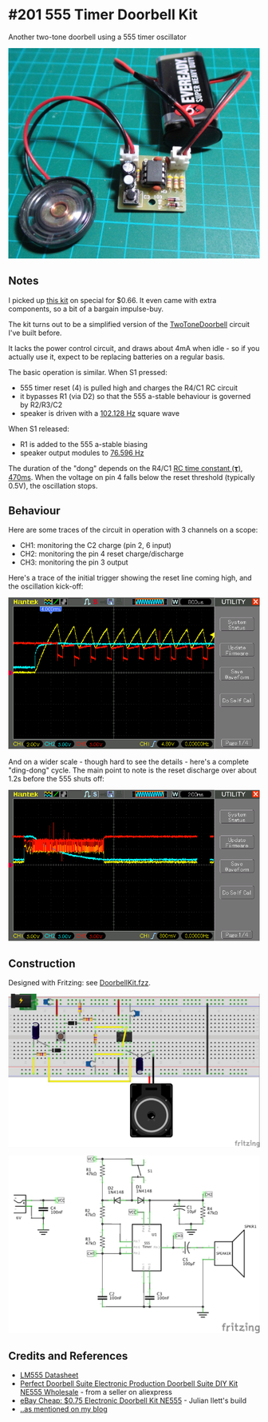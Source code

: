 # #201 555 Timer Doorbell Kit

Another two-tone doorbell using a 555 timer oscillator

![The Build](./assets/DoorbellKit_build.jpg?raw=true)

## Notes

I picked up
[this kit](https://www.aliexpress.com/item/32848918513.html)
on special for $0.66. It even came with extra components, so a bit of a bargain impulse-buy.

The kit turns out to be a simplified version of the [TwoToneDoorbell](../TwoToneDoorbell) circuit I've built before.

It lacks the power control circuit, and draws about 4mA when idle - so if you actually use it, expect to be replacing batteries
on a regular basis.

The basic operation is similar. When S1 pressed:

* 555 timer reset (4) is pulled high and charges the R4/C1 RC circuit
* it bypasses R1 (via D2) so that the 555 a-stable behaviour is governed by R2/R3/C2
* speaker is driven with a [102.128 Hz](https://visual555.tardate.com/?mode=astable&r1=47&r2=47&c=0.1) square wave

When S1 released:

* R1 is added to the 555 a-stable biasing
* speaker output modules to [76.596 Hz](https://visual555.tardate.com/?mode=astable&r1=94&r2=47&c=0.1)

The duration of the "dong" depends on the R4/C1 [RC time constant (𝛕)](http://en.wikipedia.org/wiki/RC_time_constant),
[470ms](https://www.wolframalpha.com/input/?i=47k%CE%A9+*+10%CE%BCF).
When the voltage on pin 4 falls below the reset threshold (typically 0.5V), the oscillation stops.

## Behaviour

Here are some traces of the circuit in operation with 3 channels on a scope:

* CH1: monitoring the C2 charge (pin 2, 6 input)
* CH2: monitoring the pin 4 reset charge/discharge
* CH3: monitoring the pin 3 output

Here's a trace of the initial trigger showing the reset line coming high, and the oscillation kick-off:

![scope_trigger](./assets/scope_trigger.gif?raw=true)

And on a wider scale - though hard to see the details - here's a complete "ding-dong" cycle.
The main point to note is the reset discharge over about 1.2s before the 555 shuts off:

![scope_trigger](./assets/scope_decay.gif?raw=true)

## Construction

Designed with Fritzing: see [DoorbellKit.fzz](./DoorbellKit.fzz).

![Breadboard](./assets/DoorbellKit_bb.jpg?raw=true)

![The Schematic](./assets/DoorbellKit_schematic.jpg?raw=true)

## Credits and References

* [LM555 Datasheet](https://www.futurlec.com/Linear/LM555CN.shtml)
* [Perfect Doorbell Suite Electronic Production Doorbell Suite DIY Kit NE555 Wholesale](https://www.aliexpress.com/item/32848918513.html) - from a seller on aliexpress
* [eBay Cheap: $0.75 Electronic Doorbell Kit NE555](https://youtu.be/zGkbNP23zo4) - Julian Ilett's build
* [..as mentioned on my blog](https://blog.tardate.com/2016/04/littlearduinoprojects201-yet-another.html)
